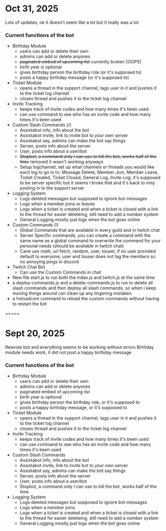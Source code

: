 # Oct 31, 2025
Lots of updates, ok it doesn't seem like a lot but it really was a lot

### Current functions of the bot
- Birthday Module
  - users can add or delete their own
  - admins can add or delete anyones
   - ~~paginated embed of upcoming list~~ currently broken (OOPS)
  - birth year is optional
  - gives birthday person the birthday role (or it's supposed to)
  - posts a happy birthday message (or it's supposed to)
- Ticket Module
  - opens a thread in the support channel, tags user in it and pushes it to the ticket log channel
  - closes thread and pushes it to the ticket log channel
- Invite Tracking
  - keeps track of invite codes and how many times it's been used
  - can use command to see who has an invite code and how many times it's been used
- Custom Slash Commands (/)
  - Assistabot info, info about the bot
  - Assistabot invite, link to invite bot to your own server
  - Assistabot say, admins can make the bot say things
  - Server, posts info about the server
  - User, posts info about a user/bot
  - ~~Stopbot, a command only I can use to kill the bot, works half of the time~~ removed it wasn't working anyways
  - Setup logchannel, set up what channels or threads you would like each log to go in to; Message Delete, Member Join, Member Leave, Ticket Created, Ticket Closed, General Log, Invite Log; it's supposed to be server specific but it seems I broke that and it's back to only posting in to the support server
- Logging System
  - Logs deleted messages but supposed to ignore bot messages
  - Logs when a member joins or leaves
  - Logs when a ticket is created and when a ticket is closed with a link to the thread for easier deleteing, still need to add a number system
  - General Logging mostly just logs when the bot goes online
- Custom Commands (!)
  - Global Commands that are available in every guild and in twitch chat
  - Server Specific commands, you can create a command with the same name as a global command to overwrite the command for your personal needs (should be available in twitch chat)
  - Cane use math, url fetch, random, user, touser, if no user provided default to everyone; user and touser does not tag the members so no annoying pings in discord
- Twitch Chat Bot
   - Can use the Custom Commands in chat
- New file start.js to run both the index.js and twitch.js at the same time
- a deploy-commands.js and a delete-commands.js to run to delete all slash commands and then deploy all slash commands, so when i keep moving things around can clean up any lingering mistakes
- a !reloadcom command to reload the custom commands without having to restart the bot

=====

# Sept 20, 2025
Rewrote bot and everything seems to be working without errors
Birthday module needs work, it did not post a happy birthday message

### Current functions of the bot
- Birthday Module
  - users can add or delete their own
  - admins can add or delete anyones
  - paginated embed of upcoming list
  - birth year is optional
  - gives birthday person the birthday role, or it's supposed to
  - posts a happy birthday message, or it's supposed to
- Ticket Module
  - opens a thread in the support channel, tags user in it and pushes it to the ticket log channel
  - closes thread and pushes it to the ticket log channel
- Invite Tracking
  - keeps track of invite codes and how many times it's been used
  - can use command to see who has an invite code and how many times it's been used
- Custom Slash Commands
  - Assistabot info, info about the bot
  - Assistabot invite, link to invite bot to your own server
  - Assistabot say, admins can make the bot say things
  - Server, posts info about the server
  - User, posts info about a user/bot
  - Stopbot, a command only I can use to kill the bot, works half of the time
- Logging System
  - Logs deleted messages but supposed to ignore bot messages
  - Logs when a member joins
  - Logs when a ticket is created and when a ticket is closed with a link to the thread for easier deleteing, still need to add a number system
  - General Logging mostly just logs when the bot goes online
